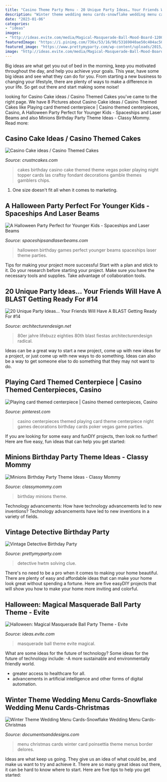 ```yaml
---
title: "Casino Theme Party Menu - 20 Unique Party Ideas… Your Friends Will Have A Blast Getting Ready For #14"
description: "Winter theme wedding menu cards-snowflake wedding menu cards-christmas"
date: "2023-01-06"
categories:
- "ideas"
images:
- "http://ideas.evite.com/media/Magical-Masquerade-Ball-Mood-Board-1200.jpg"
featuredImage: "https://i.pinimg.com/736x/53/16/90/53169040ae50c404ac508ec5c89c8ef2--casino-theme-casino-party.jpg"
featured_image: "https://www.prettymyparty.com/wp-content/uploads/2015/03/Detective-Party-Cake.jpg"
image: "http://ideas.evite.com/media/Magical-Masquerade-Ball-Mood-Board-1200.jpg"
---
```



Big ideas are what get you out of bed in the morning, keep you motivated throughout the day, and help you achieve your goals. This year, have some big ideas and see what they can do for you. From starting a new business to changing your lifestyle, there are plenty of ways to make a difference in your life. So get out there and start making some noise!

	

		
looking for Casino Cake ideas / Casino Themed Cakes you've came to the right page. We have 8 Pictures about Casino Cake ideas / Casino Themed Cakes like Playing card themed centerpiece | Casino themed centerpieces, Casino, A Halloween Party Perfect for Younger Kids - Spaceships and Laser Beams and also Minions Birthday Party Theme Ideas - Classy Mommy. Read more:
		
    
## Casino Cake Ideas / Casino Themed Cakes

<img loading=lazy src="http://www.crustncakes.com/blog/wp-content/uploads/2015/09/050b25ba0de11576a8ce1901f0b328b8.jpg" onerror="this.onerror=null;this.src='https://tse3.mm.bing.net/th?id=OIP.OW8AQAmj102kGMPq175hfAHaJ3&amp;pid=15.1';" alt="Casino Cake ideas / Casino Themed Cakes">

_Source: crustncakes.com_

>cakes birthday casino cake themed theme vegas poker playing night topper cards las craftsy fondant decorations gamble themes gamblers chips. 

	

1. One size doesn't fit all when it comes to marketing.

    
## A Halloween Party Perfect For Younger Kids - Spaceships And Laser Beams

<img loading=lazy src="https://spaceshipsandlaserbeams.com/wp-content/uploads/2015/09/halloween-party-ideas-kids-009.jpg" onerror="this.onerror=null;this.src='https://tse4.mm.bing.net/th?id=OIP.b2twm2jyoNUdGBuhoEZP_AHaLH&amp;pid=15.1';" alt="A Halloween Party Perfect for Younger Kids - Spaceships and Laser Beams">

_Source: spaceshipsandlaserbeams.com_

>halloween birthday games perfect younger beams spaceships laser theme parties. 

	

Tips for making your project more successful
Start with a plan and stick to it.
Do your research before starting your project.
Make sure you have the necessary tools and supplies.
Take advantage of collaboration tools.

    
## 20 Unique Party Ideas… Your Friends Will Have A BLAST Getting Ready For #14

<img loading=lazy src="https://cdn.architecturendesign.net/wp-content/uploads/2016/05/AD-Unique-Party-Themes-17.jpg" onerror="this.onerror=null;this.src='https://tse4.mm.bing.net/th?id=OIP.i76PH9WirgDAGQYCyvdlAQHaQ-&amp;pid=15.1';" alt="20 Unique Party Ideas… Your Friends Will Have A BLAST Getting Ready For #14">

_Source: architecturendesign.net_

>80er jahre lifebuzz eighties 80th blast fiestas architecturendesign radical. 

	

Ideas can be a great way to start a new project, come up with new ideas for a project, or just come up with new ways to do something. Ideas can also be a way to get someone else to do something that they may not want to do.

    
## Playing Card Themed Centerpiece | Casino Themed Centerpieces, Casino

<img loading=lazy src="https://i.pinimg.com/736x/53/16/90/53169040ae50c404ac508ec5c89c8ef2--casino-theme-casino-party.jpg" onerror="this.onerror=null;this.src='https://tse1.mm.bing.net/th?id=OIP.pA2m1InFGRFB_nXzKFV7fgHaJ4&amp;pid=15.1';" alt="Playing card themed centerpiece | Casino themed centerpieces, Casino">

_Source: pinterest.com_

>casino centerpieces themed playing card theme centerpiece night games decorations birthday cards poker vegas game parties. 

	

If you are looking for some easy and funDIY projects, then look no further! Here are five easy, fun ideas that can help you get started: 

    
## Minions Birthday Party Theme Ideas - Classy Mommy

<img loading=lazy src="http://classymommy.com/wp-content/uploads/2015/08/IMG_0598.jpg" onerror="this.onerror=null;this.src='https://tse1.mm.bing.net/th?id=OIP.9BjioKepljnWhUz8jmRmqAHaKX&amp;pid=15.1';" alt="Minions Birthday Party Theme Ideas - Classy Mommy">

_Source: classymommy.com_

>birthday minions theme. 

	

Technology advancements: How have technology advancements led to new inventions?
Technology advancements have led to new inventions in a variety of fields.

    
## Vintage Detective Birthday Party

<img loading=lazy src="https://www.prettymyparty.com/wp-content/uploads/2015/03/Detective-Party-Cake.jpg" onerror="this.onerror=null;this.src='https://tse1.mm.bing.net/th?id=OIP.VtaygBjRsoduh8qICiE3EwHaLD&amp;pid=15.1';" alt="Vintage Detective Birthday Party">

_Source: prettymyparty.com_

>detective hwtm solving clue. 

	

There's no need to be a pro when it comes to making your home beautiful. There are plenty of easy and affordable ideas that can make your home look great without spending a fortune. Here are five easyDIY projects that will show you how to make your home more inviting and colorful.

    
## Halloween: Magical Masquerade Ball Party Theme - Evite

<img loading=lazy src="http://ideas.evite.com/media/Magical-Masquerade-Ball-Mood-Board-1200.jpg" onerror="this.onerror=null;this.src='https://tse4.mm.bing.net/th?id=OIP.CxP8P_dgeqnCnN8mG0nl6AHaE8&amp;pid=15.1';" alt="Halloween: Magical Masquerade Ball Party Theme - Evite">

_Source: ideas.evite.com_

>masquerade ball theme evite magical. 

	

What are some ideas for the future of technology?
Some ideas for the future of technology include: 
-A more sustainable and environmentally friendly world. 
- greater access to healthcare for all. 
- advancements in artificial intelligence and other forms of digital automation.

    
## Winter Theme Wedding Menu Cards-Snowflake Wedding Menu Cards-Christmas

<img loading=lazy src="https://www.documentsanddesigns.com/images/Universal_Winter/Poinsettia/E_Menu_Poinsettia_Floral.gif" onerror="this.onerror=null;this.src='https://tse2.mm.bing.net/th?id=OIP.aKiPlvydRgjWHaFLWtg2zgHaLb&amp;pid=15.1';" alt="Winter Theme Wedding Menu Cards-Snowflake Wedding Menu Cards-Christmas">

_Source: documentsanddesigns.com_

>menu christmas cards winter card poinsettia theme menus border delores. 

	

Ideas are what keep us going. They give us an idea of what could be, and make us want to try and achieve it. There are so many great ideas out there, it can be hard to know where to start. Here are five tips to help you get started: 

